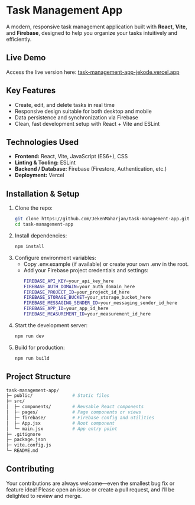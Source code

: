 # Task Management App

A modern, responsive task management application built with **React**, **Vite**, and **Firebase**, designed to help you organize your tasks intuitively and efficiently.


##  Live Demo
Access the live version here: [task-management-app-jekode.vercel.app](https://task-management-app-jekode.vercel.app)


##  Key Features
- Create, edit, and delete tasks in real time  
- Responsive design suitable for both desktop and mobile  
- Data persistence and synchronization via Firebase  
- Clean, fast development setup with React + Vite and ESLint


##  Technologies Used
- **Frontend:** React, Vite, JavaScript (ES6+), CSS  
- **Linting & Tooling:** ESLint  
- **Backend / Database:** Firebase (Firestore, Authentication, etc.)  
- **Deployment:** Vercel


##  Installation & Setup

1. Clone the repo:
   ```bash
   git clone https://github.com/JekenMaharjan/task-management-app.git
   cd task-management-app


2. Install dependencies:
   ```bash
   npm install


3. Configure environment variables:
   - Copy .env.example (if available) or create your own .env in the root.
   - Add your Firebase project credentials and settings:
     ```bash
     FIREBASE_API_KEY=your_api_key_here
     FIREBASE_AUTH_DOMAIN=your_auth_domain_here
     FIREBASE_PROJECT_ID=your_project_id_here
     FIREBASE_STORAGE_BUCKET=your_storage_bucket_here
     FIREBASE_MESSAGING_SENDER_ID=your_messaging_sender_id_here
     FIREBASE_APP_ID=your_app_id_here
     FIREBASE_MEASUREMENT_ID=your_measurement_id_here


4. Start the development server:
   ```bash
   npm run dev


5. Build for production:
   ```bash
   npm run build


## Project Structure

   ```bash
   task-management-app/
   ├─ public/               # Static files
   ├─ src/
   │  ├─ components/        # Reusable React components
   │  ├─ pages/             # Page components or views
   │  ├─ firebase/          # Firebase config and utilities
   │  ├─ App.jsx            # Root component
   │  └─ main.jsx           # App entry point
   ├─ .gitignore
   ├─ package.json
   ├─ vite.config.js
   └─ README.md
   ```

## Contributing

Your contributions are always welcome—even the smallest bug fix or feature idea! Please open an issue or create a pull request, and I’ll be delighted to review and merge.
